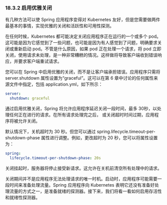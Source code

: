 ### 18.3.2 启用优雅关闭

有几种方法可以使 Spring 应用程序变得对 Kubernetes 友好，但是您需要做两件最基本的事情，实现优雅的关闭和活跃性和可用性探测。

在任何时候，Kubernetes 都可能决定关闭应用程序正在运行的一个或多个 pod。这可能是因为它感觉到了一些问题，也可能是因为有人感觉到了问题，明确要求关闭或重新启动 pod。不管是什么原因，如果 pod 正在处理一个请求，将 pod 立即关闭，使用请求未处理，是一种非常糟糕的情况。这样做将导致客户端收到错误响应，并要求客户端重试请求。

您可以在 Spring 中启用优雅的关闭，而不是让客户端承担错误。应用程序只需将 server.shutdown 属性设置为“graceful”。这可以在第 6 章中讨论的任何属性来源文件中指定，包括 application.yml，如下所示：

```yaml
server:
  shutdown: graceful
```

通过启用优雅关闭，Spring 将允许应用程序延迟关闭一段时间，最多 30秒，以处理任何正在进行的请求。在所有请求处理完之后，
或关闭超时时间过期，应用程序将被允许关闭。

默认情况下，关机超时为 30 秒。但您可以通过 spring.lifecycle.timeout-per-shutdown-phase 属性进行调整。例如，更改超时为 20 秒，您可以将属性设置为：

```yaml
spring:
  lifecycle.timeout-per-shutdown-phase: 20s
```

关闭挂起时，服务器将停止接受新请求。这允许在关机前清空所有处理中的请求。

关闭期间并不是应用程序无法处理请求的唯一时机。启动时，应用程序可能需要一段时间来准备处理流量。Spring 应用程序向 Kubernetes 表明它还没有准备好处理流量的方式之一，是准备就绪的探测器。接下来，我们将看一看如何启用存活性和就绪性探测器。
